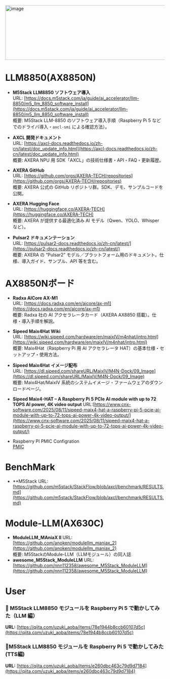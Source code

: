 
<img width="522" height="172" alt="image" src="https://github.com/user-attachments/assets/1cfb4972-3de6-4b8d-ab37-207c40cfe7c3" />

# LLM8850(AX8850N)
* **M5Stack LLM8850 ソフトウェア導入**  
  URL: [https://docs.m5stack.com/ja/guide/ai_accelerator/llm-8850/m5_llm_8850_software_install](https://docs.m5stack.com/ja/guide/ai_accelerator/llm-8850/m5_llm_8850_software_install)  
  概要: M5Stack LLM-8850 のソフトウェア導入手順（Raspberry Pi 5 などでのドライバ導入・`axcl-smi` による確認方法）。

* **AXCL 開発ドキュメント**  
  URL: [https://axcl-docs.readthedocs.io/zh-cn/latest/doc_update_info.html](https://axcl-docs.readthedocs.io/zh-cn/latest/doc_update_info.html)  
  概要: AXERA NPU 用 SDK「AXCL」の技術仕様書・API・FAQ・更新履歴。

* **AXERA GitHub**  
  URL: [https://github.com/orgs/AXERA-TECH/repositories](https://github.com/orgs/AXERA-TECH/repositories)  
  概要: AXERA 公式の GitHub リポジトリ群。SDK、デモ、サンプルコードを公開。

* **AXERA Hugging Face**  
  URL: [https://huggingface.co/AXERA-TECH](https://huggingface.co/AXERA-TECH)  
  概要: AXERA が提供する最適化済み AI モデル（Qwen、YOLO、Whisper など）。

* **Pulsar2 ドキュメンテーション**  
  URL: [https://pulsar2-docs.readthedocs.io/zh-cn/latest/](https://pulsar2-docs.readthedocs.io/zh-cn/latest/)  
  概要: AXERA の “Pulsar2” モデル／プラットフォーム用のドキュメント。仕様、導入ガイド、サンプル、API 等を含む。

# AX8850Nボード
* **Radxa AICore AX-M1**  
  URL: [https://docs.radxa.com/en/aicore/ax-m1](https://docs.radxa.com/en/aicore/ax-m1)  
  概要: Radxa 社の AI アクセラレータカード（AXERA AX8850 搭載）。仕様・導入手順を解説。

* **Sipeed Maix4Hat Wiki**  
  URL: [https://wiki.sipeed.com/hardware/en/maixIV/m4nhat/intro.html](https://wiki.sipeed.com/hardware/en/maixIV/m4nhat/intro.html)  
  概要: Maix4Hat（Raspberry Pi 用 AI アクセラレータ HAT）の基本仕様・セットアップ・使用方法。

* **Sipeed Maix4Hat イメージ配布**  
  URL: [https://dl.sipeed.com/shareURL/MaixIV/M4N-Dock/09_Image](https://dl.sipeed.com/shareURL/MaixIV/M4N-Dock/09_Image)  
  概要: Maix4Hat/MaixIV 系統のシステムイメージ・ファームウェアのダウンロードページ。

* **Sipeed Maix4-HAT – A Raspberry Pi 5 PCIe AI module with up to 72 TOPS AI power, 4K video output**
 URL:[https://www.cnx-software.com/2025/08/11/sipeed-maix4-hat-a-raspberry-pi-5-pcie-ai-module-with-up-to-72-tops-ai-power-4k-video-output/](https://www.cnx-software.com/2025/08/11/sipeed-maix4-hat-a-raspberry-pi-5-pcie-ai-module-with-up-to-72-tops-ai-power-4k-video-output/)
 
* Raspberry PI PMIC Configration  
[PMIC](https://x.com/HanxiaoM/status/1974075584172155090)  

# BenchMark
* **M5Stack
  URL: [https://github.com/m5stack/StackFlow/blob/axcl/benchmark/RESULTS.md](https://github.com/m5stack/StackFlow/blob/axcl/benchmark/RESULTS.md)



# Module-LLM(AX630C)
* **ModuleLLM_MAniaX Ⅱ**
  URL: [https://github.com/anoken/modulellm_maniax_2](https://github.com/anoken/modulellm_maniax_2)  
  概要: M5StackのModule-LLM（LLMモジュール）の同人誌  
* **awesome_M5Stack_ModuleLLM**
  URL: [https://github.com/nnn112358/awesome_M5Stack_ModuleLLM](https://github.com/nnn112358/awesome_M5Stack_ModuleLLM)

# User
### 📘 M5Stack LLM8850 モジュールを Raspberry Pi 5 で動かしてみた（LLM 編）  
**URL:** [https://qiita.com/uzuki_aoba/items/78e1944b8ccb60107d5c](https://qiita.com/uzuki_aoba/items/78e1944b8ccb60107d5c)  

### 📘M5Stack LLM8850 モジュールを Raspberry Pi 5 で動かしてみた(TTS編)  
**URL:** [https://qiita.com/uzuki_aoba/items/e260dbc463c79d9d7184](https://qiita.com/uzuki_aoba/items/e260dbc463c79d9d7184)  
